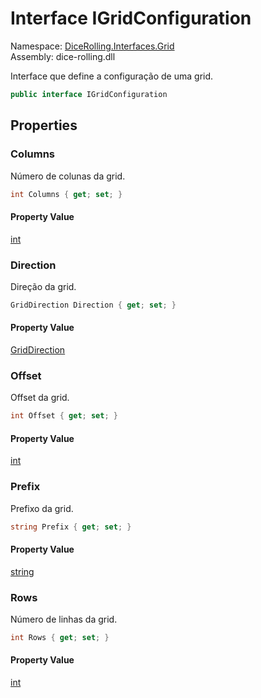 # <a id="DiceRolling_Interfaces_Grid_IGridConfiguration"></a> Interface IGridConfiguration

Namespace: [DiceRolling.Interfaces.Grid](DiceRolling.Interfaces.Grid.md)  
Assembly: dice\-rolling.dll  

Interface que define a configuração de uma grid.

```csharp
public interface IGridConfiguration
```

## Properties

### <a id="DiceRolling_Interfaces_Grid_IGridConfiguration_Columns"></a> Columns

Número de colunas da grid.

```csharp
int Columns { get; set; }
```

#### Property Value

 [int](https://learn.microsoft.com/dotnet/api/system.int32)

### <a id="DiceRolling_Interfaces_Grid_IGridConfiguration_Direction"></a> Direction

Direção da grid.

```csharp
GridDirection Direction { get; set; }
```

#### Property Value

 [GridDirection](DiceRolling.Interfaces.Grid.GridDirection.md)

### <a id="DiceRolling_Interfaces_Grid_IGridConfiguration_Offset"></a> Offset

Offset da grid.

```csharp
int Offset { get; set; }
```

#### Property Value

 [int](https://learn.microsoft.com/dotnet/api/system.int32)

### <a id="DiceRolling_Interfaces_Grid_IGridConfiguration_Prefix"></a> Prefix

Prefixo da grid.

```csharp
string Prefix { get; set; }
```

#### Property Value

 [string](https://learn.microsoft.com/dotnet/api/system.string)

### <a id="DiceRolling_Interfaces_Grid_IGridConfiguration_Rows"></a> Rows

Número de linhas da grid.

```csharp
int Rows { get; set; }
```

#### Property Value

 [int](https://learn.microsoft.com/dotnet/api/system.int32)

